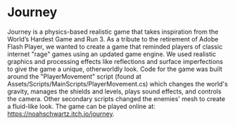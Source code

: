 # Journey
Journey is a physics-based realistic game that takes inspiration from the World’s Hardest Game and Run 3. As a tribute to the retirement of Adobe Flash Player, we wanted to create a game that reminded players of classic internet "rage" games using an updated game engine. We used realistic graphics and processing effects like reflections and surface imperfections to give the game a unique, otherworldly look. Code for the game was built around the "PlayerMovement" script (found at Assets/Scripts/MainScripts/PlayerMovement.cs) which changes the world's gravity, manages the shields and levels, plays sound effects, and controls the camera. Other secondary scripts changed the enemies' mesh to create a fluid-like look. The game can be played online at: https://noahschwartz.itch.io/journey.

